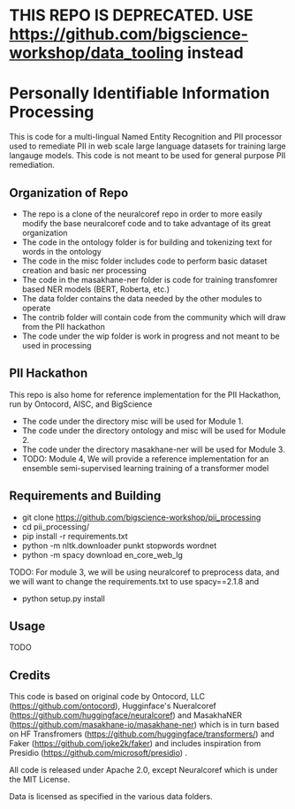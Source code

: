 # THIS REPO IS DEPRECATED. USE https://github.com/bigscience-workshop/data_tooling instead

# Personally Identifiable Information Processing

This is code for a multi-lingual Named Entity Recognition and PII processor used to remediate PII in web scale large language datasets for training large langauge models. This code is not meant to be used for general purpose PII remediation. 

## Organization of Repo

- The repo is a clone of the neuralcoref repo in order to more easily modify the base neuralcoref code and to take advantage of its great organization
- The code in the ontology folder is for building and tokenizing text for words in the ontology
- The code in the misc folder includes code to perform basic dataset creation and basic ner processing
- The code in the masakhane-ner folder is code for training transfomrer based NER models (BERT, Roberta, etc.)
- The data folder contains the data needed by the other modules to operate
- The contrib folder will contain code from the community which will draw from the PII hackathon
- The code under the wip folder is work in progress and not meant to be used in processing

## PII Hackathon
This repo is also home for reference implementation for the PII Hackathon, run by Ontocord, AISC, and BigScience

- The code under the directory misc will be used for Module 1.
- The code under the directory ontology and misc will be used for Module 2.
- The code under the directory masakhane-ner will be used for Module 3.
- TODO: Module 4, We will provide a reference implementation for an ensemble semi-supervised learning training of a transformer model
 
## Requirements and Building

- git clone  https://github.com/bigscience-workshop/pii_processing
- cd pii_processing/
- pip install -r requirements.txt
- python -m nltk.downloader punkt stopwords  wordnet
- python -m spacy download en_core_web_lg

TODO:
For module 3, we will be using neuralcoref to preprocess data, and we will want to change the requirements.txt to use spacy==2.1.8 and 
- python setup.py install


## Usage
TODO

## Credits

This code is based on original code by Ontocord, LLC (https://github.com/ontocord), Hugginface's Nueralcoref (https://github.com/huggingface/neuralcoref) and MasakhaNER (https://github.com/masakhane-io/masakhane-ner) which is in turn based on HF Transfromers (https://github.com/huggingface/transformers/) and Faker (https://github.com/joke2k/faker) and includes inspiration from Presidio (https://github.com/microsoft/presidio) . 

All code is released under Apache 2.0, except Neuralcoref which is under the MIT License.

Data is licensed as specified in the various data folders.


